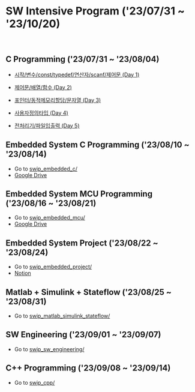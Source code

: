 # SW Intensive Program ('23/07/31 ~ '23/10/20)
<br>

## C Programming ('23/07/31 ~ '23/08/04)
- [시작/변수/const/typedef/연산자/scanf/제어문 (Day 1)](https://github.com/wew97/HMC_SWIP/tree/main/swip_c/swip_c_230731)

- [제어문/배열/함수 (Day 2)](https://github.com/wew97/HMC_SWIP/tree/main/swip_c/swip_c_230801)

- [포인터/동적메모리할당/문자열 (Day 3)](https://github.com/wew97/HMC_SWIP/tree/main/swip_c/swip_c_230802)

- [사용자정의타입 (Day 4)](https://github.com/wew97/HMC_SWIP/tree/main/swip_c/swip_c_230803)

- [전처리기/파일입출력 (Day 5)](https://github.com/wew97/HMC_SWIP/tree/main/swip_c/swip_c_230804)

## Embedded System C Programming ('23/08/10 ~ '23/08/14)
- Go to [swip_embedded_c/](https://github.com/wew97/HMC_SWIP/tree/main/swip_embedded_c)
- [Google Drive](https://drive.google.com/drive/folders/1hSKt0XnoClkn1umUGRXyY4-6QL13OZPz?usp=sharing)

## Embedded System MCU Programming ('23/08/16 ~ '23/08/21)
- Go to [swip_embedded_mcu/](https://github.com/wew97/HMC_SWIP/tree/main/swip_embedded_mcu)
- [Google Drive](https://drive.google.com/drive/folders/1hSKt0XnoClkn1umUGRXyY4-6QL13OZPz?usp=sharing)

## Embedded System Project ('23/08/22 ~ '23/08/24)
- Go to [swip_embedded_project/](https://github.com/wew97/HMC_SWIP/tree/main/swip_embedded_project)
- [Notion](https://www.notion.so/yoonjii/HMC-SWIP-project-c5f215f8196a421c8a00b28efb331d88?pvs=4)

## Matlab + Simulink + Stateflow ('23/08/25 ~ '23/08/31)
- Go to [swip_matlab_simulink_stateflow/](https://github.com/wew97/HMC_SWIP/tree/main/swip_matlab_simulink_stateflow)

## SW Engineering ('23/09/01 ~ '23/09/07)
- Go to [swip_sw_engineering/](https://github.com/wew97/HMC_SWIP/tree/main/swip_sw_engineering)

## C++ Programming ('23/09/08 ~ '23/09/14)
- Go to [swip_cpp/](https://github.com/wew97/HMC_SWIP/tree/main/swip_cpp/)
